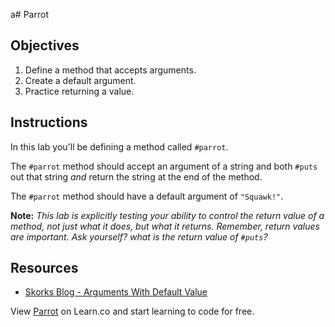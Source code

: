a# Parrot

## Objectives

1.  Define a method that accepts arguments.
2.  Create a default argument.
3.  Practice returning a value.

## Instructions

In this lab you'll be defining a method called `#parrot`.

The `#parrot` method should accept an argument of a string and both `#puts` out
that string _and_ return the string at the end of the method.

The `#parrot` method should have a default argument of `"Squawk!"`.

**Note:** _This lab is explicitly testing your ability to control the return value of a
method, not just what it does, but what it returns. Remember, return values are
important. Ask yourself? what is the return value of `#puts`?_

## Resources

- [Skorks Blog - Arguments With Default Value](http://www.skorks.com/2009/08/method-arguments-in-ruby/)

<p data-visibility='hidden'>View <a href='https://learn.co/lessons/parrot-ruby' title='Parrot'>Parrot</a> on Learn.co and start learning to code for free.</p>
